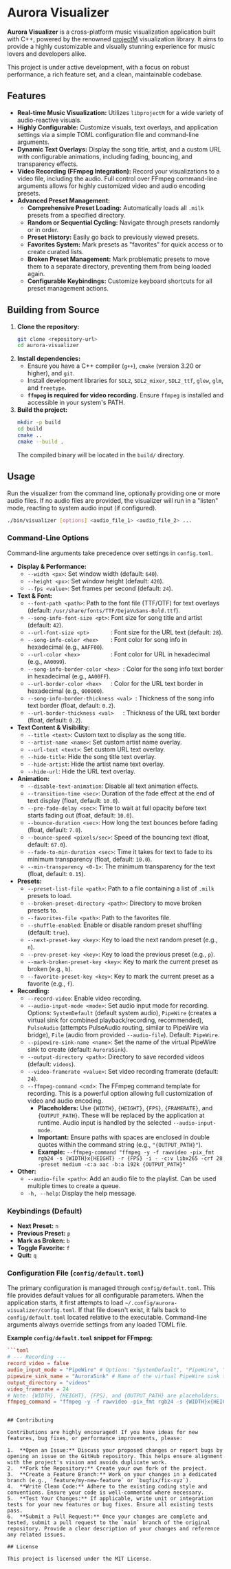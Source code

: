 # Aurora Visualizer

**Aurora Visualizer** is a cross-platform music visualization application built with C++, powered by the renowned [projectM](https://github.com/projectM-visualizer/projectm) visualization library. It aims to provide a highly customizable and visually stunning experience for music lovers and developers alike.

This project is under active development, with a focus on robust performance, a rich feature set, and a clean, maintainable codebase.

## Features

*   **Real-time Music Visualization:** Utilizes `libprojectM` for a wide variety of audio-reactive visuals.
*   **Highly Configurable:** Customize visuals, text overlays, and application settings via a simple TOML configuration file and command-line arguments.
*   **Dynamic Text Overlays:** Display the song title, artist, and a custom URL with configurable animations, including fading, bouncing, and transparency effects.
*   **Video Recording (FFmpeg Integration):** Record your visualizations to a video file, including the audio. Full control over FFmpeg command-line arguments allows for highly customized video and audio encoding presets.
*   **Advanced Preset Management:**
    *   **Comprehensive Preset Loading:** Automatically loads all `.milk` presets from a specified directory.
    *   **Random or Sequential Cycling:** Navigate through presets randomly or in order.
    *   **Preset History:** Easily go back to previously viewed presets.
    *   **Favorites System:** Mark presets as "favorites" for quick access or to create curated lists.
    *   **Broken Preset Management:** Mark problematic presets to move them to a separate directory, preventing them from being loaded again.
    *   **Configurable Keybindings:** Customize keyboard shortcuts for all preset management actions.

## Building from Source

1.  **Clone the repository:**
    ```bash
    git clone <repository-url>
    cd aurora-visualizer
    ```
2.  **Install dependencies:**
    *   Ensure you have a C++ compiler (`g++`), `cmake` (version 3.20 or higher), and `git`.
    *   Install development libraries for `SDL2`, `SDL2_mixer`, `SDL2_ttf`, `glew`, `glm`, and `freetype`.
    *   **`ffmpeg` is required for video recording.** Ensure `ffmpeg` is installed and accessible in your system's PATH.
3.  **Build the project:**
    ```bash
    mkdir -p build
    cd build
    cmake ..
    cmake --build .
    ```
    The compiled binary will be located in the `build/` directory.

## Usage

Run the visualizer from the command line, optionally providing one or more audio files. If no audio files are provided, the visualizer will run in a "listen" mode, reacting to system audio input (if configured).

```bash
./bin/visualizer [options] <audio_file_1> <audio_file_2> ...
```

### Command-Line Options

Command-line arguments take precedence over settings in `config.toml`.

*   **Display & Performance:**
    *   `--width <px>`: Set window width (default: `640`).
    *   `--height <px>`: Set window height (default: `420`).
    *   `--fps <value>`: Set frames per second (default: `24`).
*   **Text & Font:**
    *   `--font-path <path>`: Path to the font file (TTF/OTF) for text overlays (default: `/usr/share/fonts/TTF/DejaVuSans-Bold.ttf`).
    *   `--song-info-font-size <pt>`: Font size for song title and artist (default: `42`).
    *   `--url-font-size <pt>       `: Font size for the URL text (default: `28`).
    *   `--song-info-color <hex>    `: Font color for song info in hexadecimal (e.g., `AAFF00`).
    *   `--url-color <hex>          `: Font color for URL in hexadecimal (e.g., `AA0099`).
    *   `--song-info-border-color <hex> `: Color for the song info text border in hexadecimal (e.g., `AA00FF`).
    *   `--url-border-color <hex>   `: Color for the URL text border in hexadecimal (e.g., `000000`).
    *   `--song-info-border-thickness <val> `: Thickness of the song info text border (float, default: `0.2`).
    *   `--url-border-thickness <val>   `: Thickness of the URL text border (float, default: `0.2`).
*   **Text Content & Visibility:**
    *   `--title <text>`: Custom text to display as the song title.
    *   `--artist-name <name>`: Set custom artist name overlay.
    *   `--url-text <text>`: Set custom URL text overlay.
    *   `--hide-title`: Hide the song title text overlay.
    *   `--hide-artist`: Hide the artist name text overlay.
    *   `--hide-url`: Hide the URL text overlay.
*   **Animation:**
    *   `--disable-text-animation`: Disable all text animation effects.
    *   `--transition-time <sec>`: Duration of the fade effect at the end of text display (float, default: `10.0`).
    *   `--pre-fade-delay <sec>`: Time to wait at full opacity before text starts fading out (float, default: `10.0`).
    *   `--bounce-duration <sec>`: How long the text bounces before fading (float, default: `7.0`).
    *   `--bounce-speed <pixels/sec>`: Speed of the bouncing text (float, default: `67.0`).
    *   `--fade-to-min-duration <sec>`: Time it takes for text to fade to its minimum transparency (float, default: `10.0`).
    *   `--min-transparency <0-1>`: The minimum transparency for the text (float, default: `0.15`).
*   **Presets:**
    *   `--preset-list-file <path>`: Path to a file containing a list of `.milk` presets to load.
    *   `--broken-preset-directory <path>`: Directory to move broken presets to.
    *   `--favorites-file <path>`: Path to the favorites file.
    *   `--shuffle-enabled`: Enable or disable random preset shuffling (default: `true`).
    *   `--next-preset-key <key>`: Key to load the next random preset (e.g., `n`).
    *   `--prev-preset-key <key>`: Key to load the previous preset (e.g., `p`).
    *   `--mark-broken-preset-key <key>`: Key to mark the current preset as broken (e.g., `b`).
    *   `--favorite-preset-key <key>`: Key to mark the current preset as a favorite (e.g., `f`).
*   **Recording:**
    *   `--record-video`: Enable video recording.
    *   `--audio-input-mode <mode>`: Set audio input mode for recording. Options: `SystemDefault` (default system audio), `PipeWire` (creates a virtual sink for combined playback/recording, recommended), `PulseAudio` (attempts PulseAudio routing, similar to PipeWire via bridge), `File` (audio from provided `--audio-file`). Default: `PipeWire`.
    *   `--pipewire-sink-name <name>`: Set the name of the virtual PipeWire sink to create (default: `AuroraSink`).
    *   `--output-directory <path>`: Directory to save recorded videos (default: `videos`).
    *   `--video-framerate <value>`: Set video recording framerate (default: `24`).
    *   `--ffmpeg-command <cmd>`: The FFmpeg command template for recording. This is a powerful option allowing full customization of video and audio encoding.
        *   **Placeholders:** Use `{WIDTH}`, `{HEIGHT}`, `{FPS}`, `{FRAMERATE}`, and `{OUTPUT_PATH}`. These will be replaced by the application at runtime. Audio input is handled by the selected `--audio-input-mode`.
        *   **Important:** Ensure paths with spaces are enclosed in double quotes within the command string (e.g., `"{OUTPUT_PATH}"`).
        *   **Example:** `--ffmpeg-command "ffmpeg -y -f rawvideo -pix_fmt rgb24 -s {WIDTH}x{HEIGHT} -r {FPS} -i - -c:v libx265 -crf 28 -preset medium -c:a aac -b:a 192k {OUTPUT_PATH}"`
*   **Other:**
    *   `--audio-file <path>`: Add an audio file to the playlist. Can be used multiple times to create a queue.
    *   `-h, --help`: Display the help message.

### Keybindings (Default)

*   **Next Preset:** `n`
*   **Previous Preset:** `p`
*   **Mark as Broken:** `b`
*   **Toggle Favorite:** `f`
*   **Quit:** `q`

### Configuration File (`config/default.toml`)

The primary configuration is managed through `config/default.toml`. This file provides default values for all configurable parameters. When the application starts, it first attempts to load `~/.config/aurora-visualizer/config.toml`. If that file doesn't exist, it falls back to `config/default.toml` located relative to the executable. Command-line arguments always override settings from any loaded TOML file.

**Example `config/default.toml` snippet for FFmpeg:**

```toml
```toml
# --- Recording ---
record_video = false
audio_input_mode = "PipeWire" # Options: "SystemDefault", "PipeWire", "PulseAudio", "File"
pipewire_sink_name = "AuroraSink" # Name of the virtual PipeWire sink to create
output_directory = "videos"
video_framerate = 24
# Note: {WIDTH}, {HEIGHT}, {FPS}, and {OUTPUT_PATH} are placeholders.
ffmpeg_command = "ffmpeg -y -f rawvideo -pix_fmt rgb24 -s {WIDTH}x{HEIGHT} -r {FPS} -i - -c:v libx265 -crf 28 -preset medium -c:a aac -b:a 192k {OUTPUT_PATH}"
```
```

## Contributing

Contributions are highly encouraged! If you have ideas for new features, bug fixes, or performance improvements, please:

1.  **Open an Issue:** Discuss your proposed changes or report bugs by opening an issue on the GitHub repository. This helps ensure alignment with the project's vision and avoids duplicate work.
2.  **Fork the Repository:** Create your own fork of the project.
3.  **Create a Feature Branch:** Work on your changes in a dedicated branch (e.g., `feature/my-new-feature` or `bugfix/fix-xyz`).
4.  **Write Clean Code:** Adhere to the existing coding style and conventions. Ensure your code is well-commented where necessary.
5.  **Test Your Changes:** If applicable, write unit or integration tests for your new features or bug fixes. Ensure all existing tests pass.
6.  **Submit a Pull Request:** Once your changes are complete and tested, submit a pull request to the `main` branch of the original repository. Provide a clear description of your changes and reference any related issues.

## License

This project is licensed under the MIT License.